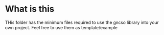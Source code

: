 # What is this 

THis folder has the minimum files 
required to use the gncso library 
into your own project. 
Feel free to use them as template/example 
